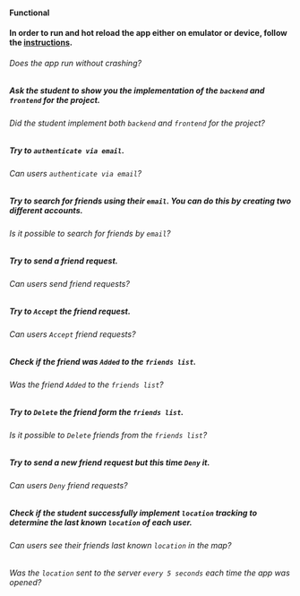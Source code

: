 #### Functional

#### In order to run and hot reload the app either on emulator or device, follow the [instructions](https://docs.flutter.dev/get-started/test-drive?tab=androidstudio#run-the-app).

###### Does the app run without crashing?

##### Ask the student to show you the implementation of the `backend` and `frontend` for the project.

###### Did the student implement both `backend` and `frontend` for the project?

##### Try to `authenticate via email`.

###### Can users `authenticate via email`?

##### Try to search for friends using their `email`. You can do this by creating two different accounts.

###### Is it possible to search for friends by `email`?

##### Try to send a friend request.

###### Can users send friend requests?

##### Try to `Accept` the friend request.

###### Can users `Accept` friend requests?

##### Check if the friend was `Added` to the `friends list`.

###### Was the friend `Added` to the `friends list`?

##### Try to `Delete` the friend form the `friends list`.

###### Is it possible to `Delete` friends from the `friends list`?

##### Try to send a new friend request but this time `Deny` it.

###### Can users `Deny` friend requests?

##### Check if the student successfully implement `location` tracking to determine the last known `location` of each user.

###### Can users see their friends last known `location` in the map?

###### Was the `location` sent to the server `every 5 seconds` each time the app was opened?
